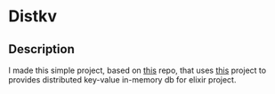 # Distkv

## Description

I made this simple project, based on [this](https://github.com/mmmries/dkv) repo, that uses [this](https://github.com/lindenbaum/lbm_kv) project to provides distributed key-value in-memory db for elixir project.
